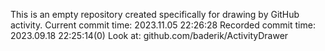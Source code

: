 This is an empty repository created specifically for drawing by GitHub activity.
Current commit time: 2023.11.05 22:26:28
Recorded commit time: 2023.09.18 22:25:14(0)
Look at: github.com/baderik/ActivityDrawer
